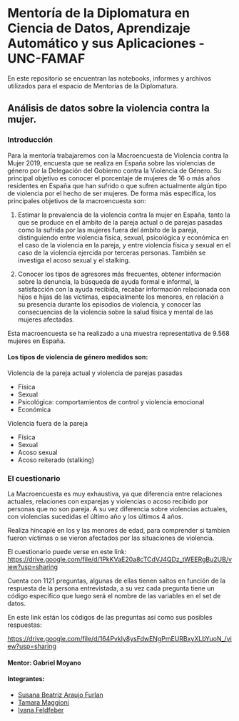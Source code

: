 # Mentoría de la Diplomatura en Ciencia de Datos, Aprendizaje Automático y sus Aplicaciones - UNC-FAMAF

En este repositorio se encuentran las notebooks, informes y archivos utilizados para el espacio de Mentorías de la Diplomatura.

## Análisis de datos sobre la violencia contra la mujer.

### Introducción
Para la mentoría trabajaremos con la Macroencuesta de Violencia contra la Mujer 2019, encuesta que se realiza en España sobre las violencias de género por la Delegación del Gobierno contra la Violencia de Género. Su principal objetivo es conocer el porcentaje de mujeres de 16 o más años residentes en España que han sufrido o que sufren actualmente algún tipo de violencia por el hecho de ser mujeres. De forma más específica, los principales objetivos de la macroencuesta son:

1) Estimar la prevalencia de la violencia contra la mujer en España, tanto la que se produce en el ámbito de la pareja actual o de parejas pasadas como la sufrida por las mujeres fuera del ámbito de la pareja, distinguiendo entre violencia física, sexual, psicológica y económica en el caso de la violencia en la pareja, y entre violencia física y sexual en el caso de la violencia ejercida por terceras personas. También se investiga el acoso sexual y el stalking.

2) Conocer los tipos de agresores más frecuentes, obtener información sobre la denuncia, la búsqueda de ayuda formal e informal, la satisfacción con la ayuda recibida, recabar información relacionada con hijos e hijas de las víctimas, especialmente los menores, en relación a su presencia durante los episodios de violencia, y conocer las consecuencias de la violencia sobre la salud física y mental de las mujeres afectadas.

Esta macroencuesta se ha realizado a una muestra representativa de 9.568 mujeres en España.

#### Los tipos de violencia de género medidos son:

Violencia de la pareja actual y violencia de parejas pasadas

- Física
- Sexual
- Psicológica: comportamientos de control y violencia emocional
- Económica

Violencia fuera de la pareja

- Física
- Sexual
- Acoso sexual
- Acoso reiterado (stalking)

### El cuestionario
La Macroencuesta es muy exhaustiva, ya que diferencia entre relaciones actuales, relaciones con exparejas y violencias o acoso recibido por personas que no son pareja. A su vez diferencia sobre violencias actuales, con violencias sucedidas el último año y los últimos 4 años.

Realiza hincapié en los y las menores de edad, para comprender si tambien fueron víctimas o se vieron afectados por las situaciones de violencia.

El cuestionario puede verse en este link: https://drive.google.com/file/d/1PkKVaE20a8cTCdVJ4QDz_tWEERgBu2UB/view?usp=sharing

Cuenta con 1121 preguntas, algunas de ellas tienen saltos en función de la respuesta de la persona entrevistada, a su vez cada pregunta tiene un código específico que luego será el nombre de las variables en el set de datos.

En este link están los códigos de las preguntas así como sus posibles respuestas:

https://drive.google.com/file/d/164Pvkly8ysFdwENgPmEURBxyXLbYuoN_/view?usp=sharing


#### Mentor: Gabriel Moyano

#### Integrantes:
- [Susana Beatriz Araujo Furlan](https://github.com/suaraujo)
- [Tamara Maggioni](https://github.com/TamaraMaggioni)
- [Ivana Feldfeber](https://github.com/ivanafeldfeber)
